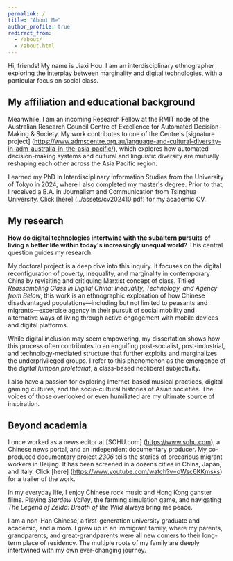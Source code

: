 ```yaml
---
permalink: /
title: "About Me"
author_profile: true
redirect_from: 
  - /about/
  - /about.html
---
```


Hi, friends! My name is Jiaxi Hou. I am an interdisciplinary ethnographer exploring the interplay between marginality and digital technologies, with a particular focus on social class.

My affiliation and educational background
------
Meanwhile, I am an incoming Research Fellow at the RMIT node of the Australian Research Council Centre of Excellence for Automated Decision-Making & Society. My work contributes to one of the Centre's [signature project] (https://www.admscentre.org.au/language-and-cultural-diversity-in-adm-australia-in-the-asia-pacific/), which explores how automated decision-making systems and cultural and linguistic diversity are mutually reshaping each other across the Asia Pacific region. 

I earned my PhD in Interdisciplinary Information Studies from the University of Tokyo in 2024, where I also completed my master's degree. Prior to that, I received a B.A. in Journalism and Communication from Tsinghua University. Click [here] (../assets/cv202410.pdf) for my academic CV.

My research
------
**How do digital technologies intertwine with the subaltern pursuits of living a better life within today's increasingly unequal world?** This central question guides my research. 

My doctoral project is a deep dive into this inquiry. It focuses on the digital reconfiguration of poverty, inequality, and marginality in contemporary China by revisiting and critiquing Marxist concept of class. Titiled *Reassambling Class in Digital China: Inequality, Technology, and Agency from Below*, this work is an ethnographic exploration of how Chinese disadvantaged populations—including but not limited to peasants and migrants—excercise agency in their pursuit of social mobility and alternative ways of living through active engagement with mobile devices and digital platforms. 

While digital inclusion may seem empowering, my dissertation shows how this process often contributes to an engulfing post-socialist, post-industrial, and technology-mediated structure that further exploits and marginalizes the underprivileged groups. I refer to this phenomenon as the emergence of the *digital lumpen proletariat*, a class-based neoliberal subjectivity. 

I also have a passion for exploring Internet-based musical practices, digital gaming cultures, and the socio-cultural histories of Asian societies. The voices of those overlooked or even humiliated are my ultimate source of inspiration.  

Beyond academia
------
I once worked as a news editor at [SOHU.com] (https://www.sohu.com), a Chinese news portal, and an independent documentary producer. My co-produced documentary project *2306* tells the stories of precarious migrant workers in Beijing. It has been screened in a dozens cities in China, Japan, and Italy. Click [here] (https://www.youtube.com/watch?v=qWsc6KKmsks) for a trailer of the work.

In my everyday life, I enjoy Chinese rock music and Hong Kong ganster films. Playing *Stardew Valley*, the farming simulation game, and navigating *The Legend of Zelda: Breath of the Wild* always bring me peace.  

I am a non-Han Chinese, a first-generation university graduate and academic, and a mom. I grew up in an immigrant family, where my parents, grandparents, and great-grandparents were all new comers to their long-term place of residency. The multiple roots of my family are deeply intertwined with my own ever-changing journey. 

